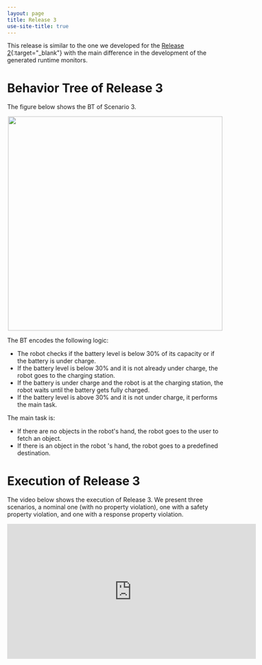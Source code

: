 ```yaml
---
layout: page
title: Release 3
use-site-title: true
---
```


This release is similar to the one we developed for the [Release 2](release2.md){:target="_blank"} with the main difference in the development of the generated runtime monitors.

# Behavior Tree of Release 3


The figure below shows the BT of Scenario 3.

<p align="center">
<img src="https://user-images.githubusercontent.com/8132627/99838997-4fc88080-2b6a-11eb-9d60-6cb3e4da68fa.png" width="500">
</p>



The BT encodes the following logic:

- The robot checks if the battery level is below 30% of its capacity or if the battery is under charge.
- If the battery level is below 30% and it is not already under charge, the robot goes to the charging station.
- If the battery is under charge and the robot is at the charging station, the robot waits until the battery gets fully charged.
- If the battery level is above 30% and it is not under charge, it performs the main task.

The main task is:
 - If there are no objects in the robot's hand, the robot goes to the user to fetch an object.
 - If there is an object in the robot 's hand, the robot goes to a predefined destination.

# Execution of Release 3

 The video below shows the execution of Release 3.  We present three scenarios, a nominal one (with no property violation), one with a safety property violation, and one with a response property violation.
<p align="center">
  <iframe width="580" height="315" src="https://www.youtube.com/embed/VzwVpr9RR0E" frameborder="0" allowfullscreen></iframe>
</p>
